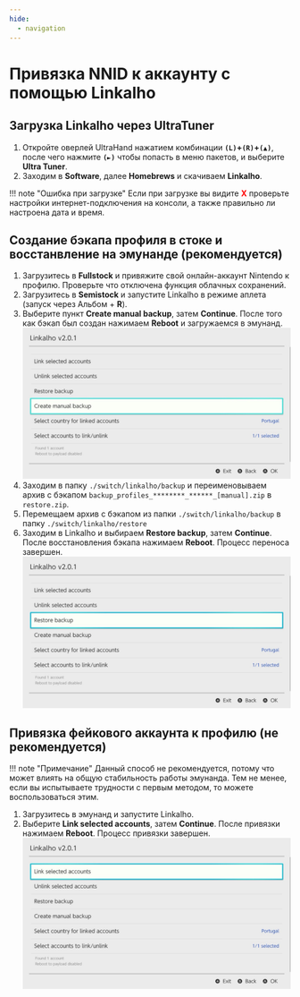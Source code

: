 ```yaml
---
hide:
  - navigation
---
```

# Привязка NNID к аккаунту с помощью Linkalho

## Загрузка Linkalho через UltraTuner

1. Откройте оверлей UltraHand нажатием комбинации **`(L)`+`(R)`+`(▲)`**, после чего нажмите **`(►)`** чтобы попасть в меню пакетов, и выберите **Ultra Tuner**.
2. Заходим в **Software**, далее **Homebrews** и скачиваем **Linkalho**.

!!! note "Ошибка при загрузке"
    Если при загрузке вы видите **<span style="color:red">X</span>** проверьте настройки интернет-подключения на консоли, а также правильно ли настроена дата и время.

## Создание бэкапа профиля в стоке и восстанвление на эмунанде (рекомендуется)

1. Загрузитесь в **Fullstock** и привяжите свой онлайн-аккаунт Nintendo к профилю. Проверьте что отключена функция облачных сохранений.
2. Загрузитесь в **Semistock** и запустите Linkalho в режиме аплета (запуск через Альбом +  **R**).
3. Выберите пункт **Create manual backup**, затем **Continue**. После того как бэкап был создан нажимаем **Reboot** и загружаемся в эмунанд.
![create_backup](res/linkalho_nnid/create_backup.bmp)
4. Заходим в папку `./switch/linkalho/backup` и переименовываем архив с бэкапом `backup_profiles_********_******_[manual].zip` в `restore.zip`.
5. Перемещаем архив с бэкапом из папки `./switch/linkalho/backup` в папку `./switch/linkalho/restore`
6. Заходим в Linkalho и выбираем **Restore backup**, затем **Continue**. После восстановления бэкапа нажимаем **Reboot**. Процесс переноса завершен.
![restore_backup](res/linkalho_nnid/restore_backup.bmp)

## Привязка фейкового аккаунта к профилю (не рекомендуется)

!!! note "Примечание"
     Данный способ не рекомендуется, потому что может влиять на общую стабильность работы эмунанда. Тем не менее, если вы испытываете трудности с первым методом, то можете воспользоваться этим.

1. Загрузитесь в эмунанд и запустите Linkalho.
2. Выберите **Link selected accounts**, затем **Continue**. После привязки нажимаем **Reboot**. Процесс привязки завершен.
![link_account](res/linkalho_nnid/link_account.bmp)